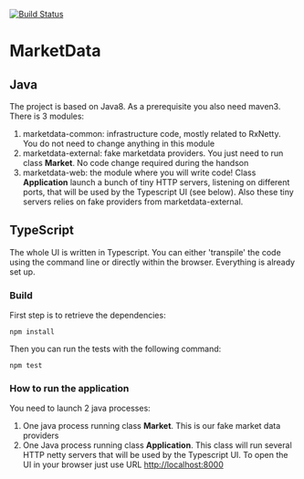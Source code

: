 [![Build Status](https://travis-ci.org/RxHandsOn/MarketData.svg?branch=master)](https://travis-ci.org/RxHandsOn/MarketData)

# MarketData
## Java
The project is based on Java8. As a prerequisite you also need maven3.
There is 3 modules:

1. marketdata-common: infrastructure code, mostly related to RxNetty. You do not need to change anything in this module
2. marketdata-external: fake marketdata providers. You just need to run class **Market**. No code change required during the handson
3. marketdata-web: the module where you will write code! Class **Application** launch a bunch of tiny HTTP servers, listening on different ports, that will be used by the Typescript UI (see below). Also these tiny servers relies on fake providers from marketdata-external.

## TypeScript
The whole UI is written in Typescript. You can either 'transpile' the code using the command line or directly within the browser. Everything is already set up.

### Build
First step is to retrieve the dependencies:

    npm install

Then you can run the tests with the following command:

    npm test

### How to run the application
You need to launch 2 java processes:

 1. One java process running class **Market**. This is our fake market data providers
 2. One Java process running class **Application**. This class will run several HTTP netty servers that will be used by the Typescript UI. To open the UI in your browser just use URL [http://localhost:8000](http://localhost:8000)

